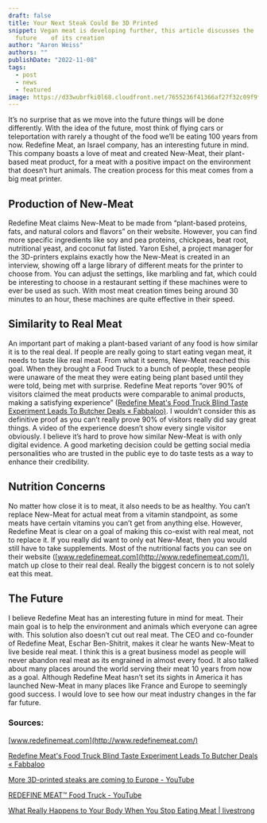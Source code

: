 ```yaml
---
draft: false
title: Your Next Steak Could Be 3D Printed
snippet: Vegan meat is developing further, this article discusses the
  future    of its creation
author: "Aaron Weiss"
authors: ""
publishDate: "2022-11-08"
tags:
  - post
  - news
  - featured
image: https://d33wubrfki0l68.cloudfront.net/7655236f41366af27f32c09f9f635e7db690ee96/4ad94/assets/blog/prc_156196834_1593589638.jpg.webp
---
```


<!--StartFragment-->

It’s no surprise that as we move into the future things will be done differently. With the idea of the future, most think of flying cars or teleportation with rarely a thought of the food we’ll be eating 100 years from now. Redefine Meat, an Israel company, has an interesting future in mind. This company boasts a love of meat and created New-Meat, their plant-based meat product, for a meat with a positive impact on the environment that doesn’t hurt animals. The creation process for this meat comes from a big meat printer.

## Production of New-Meat  

Redefine Meat claims New-Meat to be made from “plant-based proteins, fats, and natural colors and flavors” on their website. However, you can find more specific ingredients like soy and pea proteins, chickpeas, beat root, nutritional yeast, and coconut fat listed. Yaron Eshel, a project manager for the 3D-printers explains exactly how the New-Meat is created in an interview, showing off a large library of different meats for the printer to choose from. You can adjust the settings, like marbling and fat, which could be interesting to choose in a restaurant setting if these machines were to ever be used as such. With most meat creation times being around 30 minutes to an hour, these machines are quite effective in their speed.

## Similarity to Real Meat  

An important part of making a plant-based variant of any food is how similar it is to the real deal. If people are really going to start eating vegan meat, it needs to taste like real meat. From what it seems, New-Meat reached this goal. When they brought a Food Truck to a bunch of people, these people were unaware of the meat they were eating being plant based until they were told, being met with surprise. Redefine Meat reports “over 90% of visitors claimed the meat products were comparable to animal products, making a satisfying experience” ([Redefine Meat's Food Truck Blind Taste Experiment Leads To Butcher Deals « Fabbaloo)](https://www.fabbaloo.com/news/redefine-meats-food-truck-blind-taste-experiment-leads-to-butcher-deals). I wouldn’t consider this as definitive proof as you can’t really prove 90% of visitors really did say great things. A video of the experience doesn’t show every single visitor obviously. I believe it’s hard to prove how similar New-Meat is with only digital evidence. A good marketing decision could be getting social media personalities who are trusted in the public eye to do taste tests as a way to enhance their credibility.

## Nutrition Concerns  

No matter how close it is to meat, it also needs to be as healthy. You can’t replace New-Meat for actual meat from a vitamin standpoint, as some meats have certain vitamins you can’t get from anything else. However, Redefine Meat is clear on a goal of making this co-exist with real meat, not to replace it. If you really did want to only eat New-Meat, then you would still have to take supplements. Most of the nutritional facts you can see on their website ([www.redefinemeat.com](http://www.redefinemeat.com/)), match up close to their real deal. Really the biggest concern is to not solely eat this meat.

## The Future  

I believe Redefine Meat has an interesting future in mind for meat. Their main goal is to help the environment and animals which everyone can agree with. This solution also doesn’t cut out real meat. The CEO and co-founder of Redefine Meat, Eschar Ben-Shitrit, makes it clear he wants New-Meat to live beside real meat. I think this is a great business model as people will never abandon real meat as its engrained in almost every food. It also talked about many places around the world serving their meat 10 years from now as a goal. Although Redefine Meat hasn’t set its sights in America it has launched New-Meat in many places like France and Europe to seemingly good success. I would love to see how our meat industry changes in the far far future.

 <!--StartFragment-->

### Sources:  

[www.redefinemeat.com](http://www.redefinemeat.com/)

[Redefine Meat's Food Truck Blind Taste Experiment Leads To Butcher Deals « Fabbaloo](https://www.fabbaloo.com/news/redefine-meats-food-truck-blind-taste-experiment-leads-to-butcher-deals)

[More 3D-printed steaks are coming to Europe - YouTube](https://www.youtube.com/watch?v=zQSCzHaMcTg)

[REDEFINE MEAT™ Food Truck - YouTube](https://www.youtube.com/watch?v=iATCwZ3yYhs&t=0s)

[What Really Happens to Your Body When You Stop Eating Meat | livestrong](https://www.livestrong.com/article/13723994-what-happens-when-you-stop-eating-meat/)

 <!--EndFragment-->

 <!--EndFragment-->
